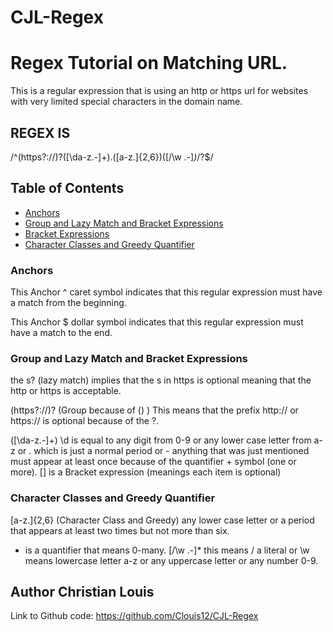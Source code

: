 # CJL-Regex

# Regex Tutorial on Matching URL.
This is a regular expression that is using an http or https url for websites with very limited special characters in the domain name. 


## REGEX IS
/^(https?:\/\/)?([\da-z\.-]+)\.([a-z\.]{2,6})([\/\w \.-]*)*\/?$/

## Table of Contents

- [Anchors](#anchors)
- [Group and Lazy Match and Bracket Expressions](#Group-and-Lazy-Match)
- [Bracket Expressions](#bracket-expressions)
- [Character Classes and Greedy Quantifier](#greedy-and-lazy-match)



### Anchors 

This Anchor ^ caret symbol indicates that this regular expression must have a match from the beginning.

This Anchor $ dollar symbol indicates that this regular expression must have a match to the end.

### Group and Lazy Match and Bracket Expressions

the s? (lazy match) implies  that the s in https is optional meaning that the http or https is acceptable.

 (https?:\/\/)? (Group because of () ) This means that the prefix http:// or https:// is optional because of the ?.

 ([\da-z\.-]+) \d is equal to any digit from 0-9 or any lower case letter from a-z or \. which is just a normal period or - anything that was just mentioned must appear at least once because of the quantifier + symbol (one or more). [] is a Bracket expression (meanings each item is optional)

### Character Classes and Greedy Quantifier

 [a-z\.]{2,6} (Character Class and Greedy) any lower case letter or a period that appears at least two times but not more than six. 

 * is a quantifier that means 0-many. [\/\w \.-]* this means  \/ a literal or \w  means lowercase letter a-z or any uppercase letter or any number 0-9. 


## Author Christian Louis

Link to Github code: https://github.com/Clouis12/CJL-Regex




